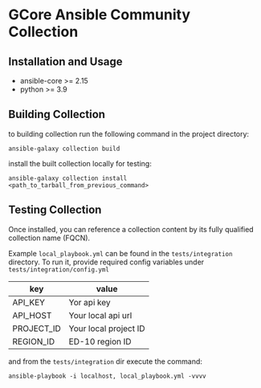 # GCore Ansible Community Collection
## Installation and Usage
- ansible-core >= 2.15
- python >= 3.9


## Building Collection 

to building collection run the following command in the project directory:

```
ansible-galaxy collection build
```

install the built collection locally for testing:

```
ansible-galaxy collection install <path_to_tarball_from_previous_command>
```


## Testing Collection 

Once installed, you can reference a collection content by its fully qualified collection name (FQCN).

Example `local_playbook.yml` can be found in the `tests/integration` directory.
To run it, provide required config variables under `tests/integration/config.yml`

| key              | value                 |
|------------------|-----------------------|
| API_KEY    | Yor api key           |
| API_HOST   | Your local api url    |
| PROJECT_ID | Your local project ID |
| REGION_ID  | ED-10 region ID       |

and from the `tests/integration` dir execute the command:

```
ansible-playbook -i localhost, local_playbook.yml -vvvv
```
